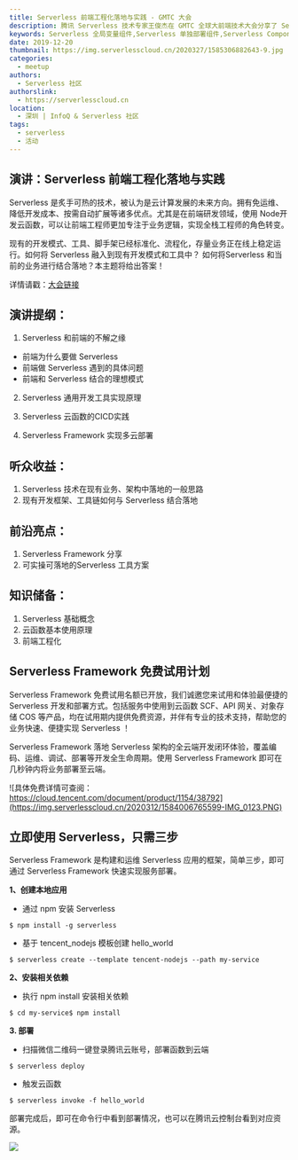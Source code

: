 ```yaml
---
title: Serverless 前端工程化落地与实践 - GMTC 大会
description: 腾讯 Serverless 技术专家王俊杰在 GMTC 全球大前端技术大会分享了 Serverless 前端工程化落地与实践
keywords: Serverless 全局变量组件,Serverless 单独部署组件,Serverless Component
date: 2019-12-20
thumbnail: https://img.serverlesscloud.cn/2020327/1585306882643-9.jpg
categories:
  - meetup
authors:
  - Serverless 社区
authorslink:
  - https://serverlesscloud.cn
location: 
  - 深圳 | InfoQ & Serverless 社区
tags:
  - serverless
  - 活动  
---
```


## 演讲：Serverless 前端工程化落地与实践

Serverless 是炙手可热的技术，被认为是云计算发展的未来方向。拥有免运维、降低开发成本、按需自动扩展等诸多优点。尤其是在前端研发领域，使用 Node开发云函数，可以让前端工程师更加专注于业务逻辑，实现全栈工程师的角色转变。

现有的开发模式、工具、脚手架已经标准化、流程化，存量业务正在线上稳定运行。如何将 Serverless 融入到现有开发模式和工具中？ 如何将Serverless 和当前的业务进行结合落地？本主题将给出答案！

详情请戳：[大会链接](https://gmtc.infoq.cn/2019/shenzhen/presentation/2156)

## 演讲提纲：

1.  Serverless 和前端的不解之缘   

  - 前端为什么要做 Serverless
  - 前端做 Serverless 遇到的具体问题
  - 前端和 Serverless 结合的理想模式

2.  Serverless 通用开发工具实现原理

3.  Serverless 云函数的CICD实践

4.  Serverless Framework 实现多云部署

## 听众收益：

1.  Serverless 技术在现有业务、架构中落地的一般思路
2.  现有开发框架、工具链如何与 Serverless 结合落地

## 前沿亮点：

1.  Serverless Framework 分享
2.  可实操可落地的Serverless 工具方案

## 知识储备：

1.  Serverless 基础概念
2.  云函数基本使用原理
3.  前端工程化

## Serverless Framework 免费试用计划

Serverless Framework 免费试用名额已开放，我们诚邀您来试用和体验最便捷的 Serverless 开发和部署方式。包括服务中使用到云函数 SCF、API 网关、对象存储 COS 等产品，均在试用期内提供免费资源，并伴有专业的技术支持，帮助您的业务快速、便捷实现 Serverless ！

Serverless Framework 落地 Serverless 架构的全云端开发闭环体验，覆盖编码、运维、调试、部署等开发全生命周期。使用 Serverless Framework 即可在几秒钟内将业务部署至云端。

![具体免费详情可查阅：https://cloud.tencent.com/document/product/1154/38792](https://img.serverlesscloud.cn/2020312/1584006765599-IMG_0123.PNG)


## 立即使用 Serverless，只需三步

Serverless Framework 是构建和运维 Serverless 应用的框架，简单三步，即可通过 Serverless Framework 快速实现服务部署。

**1、创建本地应用**

- 通过 npm 安装 Serverless

```
$ npm install -g serverless
```

- 基于 tencent_nodejs 模板创建 hello_world

```
$ serverless create --template tencent-nodejs --path my-service
```

**2、安装相关依赖**

- 执行 npm install 安装相关依赖

```
$ cd my-service$ npm install
```

**3. 部署**

- 扫描微信二维码一键登录腾讯云账号，部署函数到云端

```
$ serverless deploy
```

- 触发云函数

```
$ serverless invoke -f hello_world
```

部署完成后，即可在命令行中看到部署情况，也可以在腾讯云控制台看到对应资源。

![](https://img.serverlesscloud.cn/2020312/1584006765436-IMG_0123.PNG)